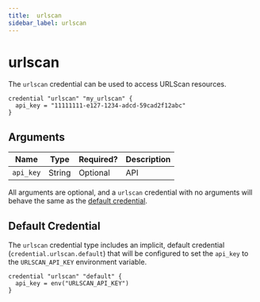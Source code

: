 ```yaml
---
title:  urlscan
sidebar_label: urlscan
---
```


# urlscan

The `urlscan` credential can be used to access URLScan resources.

```hcl
credential "urlscan" "my_urlscan" {
  api_key = "11111111-e127-1234-adcd-59cad2f12abc"
}
```

## Arguments

| Name            | Type    | Required?| Description
|-----------------|---------|----------|-------------------
| `api_key`       |  String | Optional | API   


All arguments are optional, and a `urlscan` credential with no arguments will behave the same as the [default credential](#default-credential).  

## Default Credential

The `urlscan` credential type includes an implicit, default credential (`credential.urlscan.default`) that will be configured to set the `api_key` to the `URLSCAN_API_KEY` environment variable.

```hcl
credential "urlscan" "default" {
  api_key = env("URLSCAN_API_KEY")
}
```